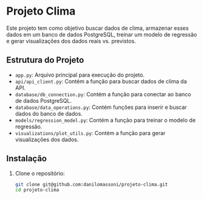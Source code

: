 # Projeto Clima

Este projeto tem como objetivo buscar dados de clima, armazenar esses dados em um banco de dados PostgreSQL, treinar um modelo de regressão e gerar visualizações dos dados reais vs. previstos.

## Estrutura do Projeto

- `app.py`: Arquivo principal para execução do projeto.
- `api/api_client.py`: Contém a função para buscar dados de clima da API.
- `database/db_connection.py`: Contém a função para conectar ao banco de dados PostgreSQL.
- `database/data_operations.py`: Contém funções para inserir e buscar dados do banco de dados.
- `models/regression_model.py`: Contém a função para treinar o modelo de regressão.
- `visualizations/plot_utils.py`: Contém a função para gerar visualizações dos dados.

## Instalação

1. Clone o repositório:
   ```sh
   git clone git@github.com:danilomassoni/projeto-clima.git
   cd projeto-clima